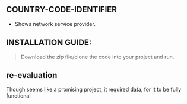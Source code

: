 ## COUNTRY-CODE-IDENTIFIER
* Shows network service provider.

## INSTALLATION GUIDE:
 > Download the zip file/clone the code into your project and run.

## re-evaluation 
Though seems like a promising project, it required data, for it to be fully functional  
